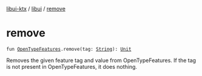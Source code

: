 [libui-ktx](../index.md) / [libui](index.md) / [remove](./remove.md)

# remove

`fun `[`OpenTypeFeatures`](-open-type-features/index.md)`.remove(tag: `[`String`](https://kotlinlang.org/api/latest/jvm/stdlib/kotlin/-string/index.html)`): `[`Unit`](https://kotlinlang.org/api/latest/jvm/stdlib/kotlin/-unit/index.html)

Removes the given feature tag and value from OpenTypeFeatures. If the tag is not present
in OpenTypeFeatures, it does nothing.

